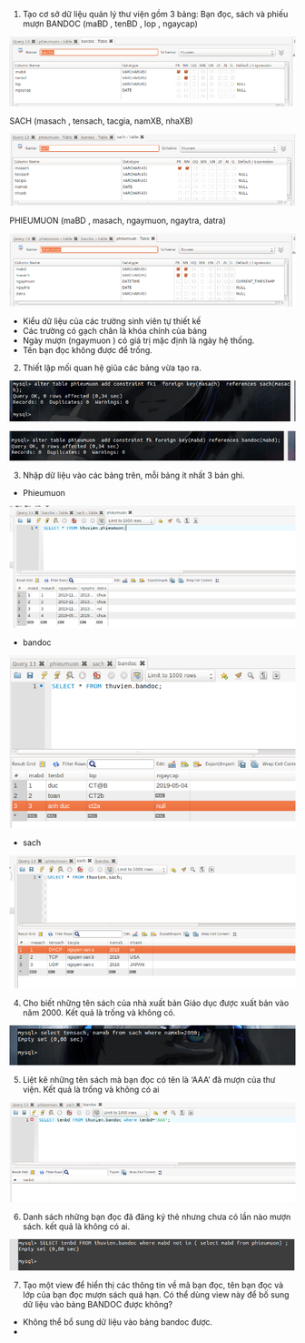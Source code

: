 1. Tạo cơ sở dữ liệu quản lý thư viện gồm 3 bảng: Bạn đọc, sách và phiếu mượn
BANDOC (maBD , tenBD , lop , ngaycap)

![](../images/lab/bai3/screenshot.png)

SACH (masach , tensach, tacgia, namXB, nhaXB)

![](../images/lab/bai3/screenshot_2.png)

PHIEUMUON (maBD , masach, ngaymuon, ngaytra, datra)

![](../images/lab/bai3/screenshot_1.png)

- Kiểu dữ liệu của các trường sinh viên tự thiết kế
- Các trường có gạch chân là khóa chính của bảng
- Ngày mượn (ngaymuon ) có giá trị mặc định là ngày hệ thống.
- Tên bạn đọc không được để trống.
2. Thiết lập mối quan hệ giũa các bảng vừa tạo ra.

![](../images/lab/bai3/screenshot_3.png)

![](../images/lab/bai3/screenshot_4.png)


3. Nhập dữ liệu vào các bảng trên, mỗi bảng ít nhất 3 bản ghi.
- Phieumuon

![](../images/lab/bai3/screenshot_5.png)

- bandoc

![](../images/lab/bai3/screenshot_7.png)

- sach

![](../images/lab/bai3/screenshot_6.png)

4. Cho biết những tên sách của nhà xuất bản Giáo dục được xuất bản vào năm 2000. Kết quả là trống và không có.

![](../images/lab/bai3/screenshot_8.png)

5. Liệt kê những tên sách mà bạn đọc có tên là ‘AAA’ đã mượn của thư viện. Kết quả là trống và không có ai

![](../images/lab/bai3/screenshot_9.png)

6. Danh sách những bạn đọc đã đăng ký thẻ nhưng chưa có lần nào mượn sách. kết quả là không có ai.

![](../images/lab/bai3/screenshot_10.png)

7. Tạo một view để hiển thị các thông tin về mã bạn đọc, tên bạn đọc và lớp của bạn đọc mượn sách quá hạn. Có thể dùng view này để bố sung dữ liệu vào bảng BANDOC được không?
- Không thể bổ sung dữ liệu vào bảng bandoc được.
- 